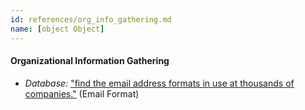 ```yaml
---
id: references/org_info_gathering.md
name: [object Object]
---
```


#### Organizational Information Gathering

  * *Database:* ["find the email address formats in use at thousands of companies."](http://www.email-format.com/) (Email Format)

